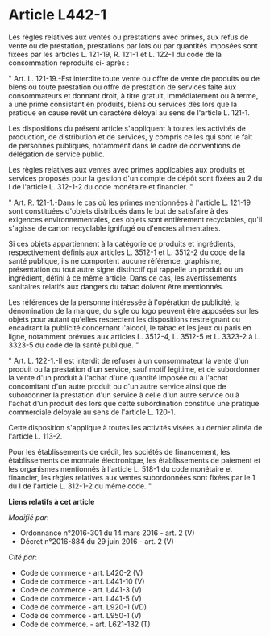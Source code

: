 # Article L442-1

Les règles relatives aux ventes ou prestations avec primes, aux refus de vente ou de prestation, prestations par lots ou par
quantités imposées sont fixées par les articles L. 121-19, R. 121-1 et L. 122-1 du code de la consommation reproduits ci-
après : 

" Art. L. 121-19.-Est interdite toute vente ou offre de vente de produits ou de biens ou toute prestation ou offre de
prestation de services faite aux consommateurs et donnant droit, à titre gratuit, immédiatement ou à terme, à une prime
consistant en produits, biens ou services dès lors que la pratique en cause revêt un caractère déloyal au sens de l'article
L. 121-1. 

Les dispositions du présent article s'appliquent à toutes les activités de production, de distribution et de services, y
compris celles qui sont le fait de personnes publiques, notamment dans le cadre de conventions de délégation de service
public. 

Les règles relatives aux ventes avec primes applicables aux produits et services proposés pour la gestion d'un compte de
dépôt sont fixées au 2 du I de l'article L. 312-1-2 du code monétaire et financier. " 

" Art. R. 121-1.-Dans le cas où les primes mentionnées à l'article L. 121-19 sont constituées d'objets distribués dans le but
de satisfaire à des exigences environnementales, ces objets sont entièrement recyclables, qu'il s'agisse de carton recyclable
ignifugé ou d'encres alimentaires. 

Si ces objets appartiennent à la catégorie de produits et ingrédients, respectivement définis aux articles L. 3512-1 et L.
3512-2 du code de la santé publique, ils ne comportent aucune référence, graphisme, présentation ou tout autre signe
distinctif qui rappelle un produit ou un ingrédient, défini à ce même article. Dans ce cas, les avertissements sanitaires
relatifs aux dangers du tabac doivent être mentionnés. 

Les références de la personne intéressée à l'opération de publicité, la dénomination de la marque, du sigle ou logo peuvent
être apposées sur les objets pour autant qu'elles respectent les dispositions restreignant ou encadrant la publicité
concernant l'alcool, le tabac et les jeux ou paris en ligne, notamment prévues aux articles L. 3512-4, L. 3512-5 et L. 3323-2
à L. 3323-5 du code de la santé publique. " 

" Art. L. 122-1.-Il est interdit de refuser à un consommateur la vente d'un produit ou la prestation d'un service, sauf motif
légitime, et de subordonner la vente d'un produit à l'achat d'une quantité imposée ou à l'achat concomitant d'un autre
produit ou d'un autre service ainsi que de subordonner la prestation d'un service à celle d'un autre service ou à l'achat
d'un produit dès lors que cette subordination constitue une pratique commerciale déloyale au sens de l'article L. 120-1. 

Cette disposition s'applique à toutes les activités visées au dernier alinéa de l'article L. 113-2. 

Pour les établissements de crédit, les sociétés de financement, les établissements de monnaie électronique, les
établissements de paiement et les organismes mentionnés à l'article L. 518-1 du code monétaire et financier, les règles
relatives aux ventes subordonnées sont fixées par le 1 du I de l'article L. 312-1-2 du même code. "

**Liens relatifs à cet article**

_Modifié par_:

  - Ordonnance n°2016-301 du 14 mars 2016 - art. 2 (V)
  - Décret n°2016-884 du 29 juin 2016 - art. 2 (V)

_Cité par_:

  - Code de commerce - art. L420-2 (V)
  - Code de commerce - art. L441-10 (V)
  - Code de commerce - art. L441-3 (V)
  - Code de commerce - art. L441-5 (V)
  - Code de commerce - art. L920-1 (VD)
  - Code de commerce - art. L950-1 (V)
  - Code de commerce. - art. L621-132 (T)

